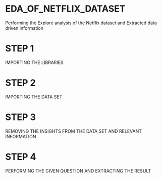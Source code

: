 # EDA_OF_NETFLIX_DATASET
Performing the Explore analysis of the Netflix dataset and  Extracted data driven information 
  # STEP 1 
  IMPORTING THE LIBRARIES 
  # STEP 2 
  IMPORTING THE DATA SET 
  # STEP 3 
  REMOVING THE INSIGHTS FROM THE DATA SET AND RELEVANT INFORMATION
  # STEP 4
  PERFORMING THE GIVEN QUESTION AND EXTRACTING THE RESULT 
  
